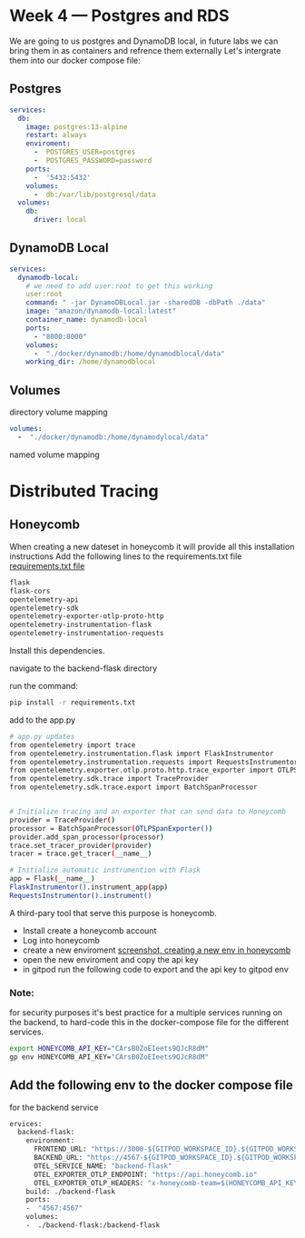 # Week 4 — Postgres and RDS
We are going to us postgres and DynamoDB local, in future labs we can bring them in as containers and refrence them externally
Let's intergrate them into our docker compose file:

## Postgres
```yml
services:
  db:
    image: postgres:13-alpine
    restart: always
    enviroment:
      -  POSTGRES_USER=postgres
      -  POSTGRES_PASSWORD=password
    ports:
      -  '5432:5432'
    volumes:
      -  db:/var/lib/postgresql/data
  volumes:
    db:
      driver: local
```

## DynamoDB Local
```yml
services:
  dynamodb-local:
    # we need to add user:root to get this working
    user:root
    command: " -jar DynamoDBLocal.jar -sharedDB -dbPath ./data"
    image: "amazon/dynamodb-local:latest"
    container_name: dynamodb-local
    ports:
      - "8000:8000"
    volumes:
      -  "./docker/dynamodb:/home/dynamodblocal/data"
    working_dir: /home/dynamodblocal
```

## Volumes 
directory volume mapping 
```yml
volumes:
  -  "./docker/dynamodb:/home/dynamodylocal/data"
```
named volume mapping 




# Distributed Tracing 

## Honeycomb

When creating a new dateset in honeycomb it will provide all this  installation instructions 
Add the following lines to the requirements.txt file [requirements.txt file](../backend-flask/requirements.txt)

```txt
flask
flask-cors
opentelemetry-api
opentelemetry-sdk
opentelemetry-exporter-otlp-proto-http
opentelemetry-instrumentation-flask
opentelemetry-instrumentation-requests
```
Install this dependencies. 

navigate to the backend-flask directory 

run the command: 
```sh
pip install -r requirements.txt
```
add to the app.py

```sh
# app.py updates 
from opentelemetry import trace 
from opentelemetry.instrumentation.flask import FlaskInstrumentor
from opentelemetry.instrumentation.requests import RequestsInstrumentor
from opentelemetry.exporter.otlp.proto.http.trace_exporter import OTLPSpanExporter
from opentelemetry.sdk.trace import TraceProvider 
from opentelemetry.sdk.trace.export import BatchSpanProcessor


# Initialize tracing and an exporter that can send data to Honeycomb
provider = TraceProvider()
processor = BatchSpanProcessor(OTLPSpanExporter())
provider.add_span_processor(processor)
trace.set_tracer_provider(provider)
tracer = trace.get_tracer(__name__)

# Initialize automatic instrumention with Flask
app = Flask(__name__)
FlaskInstrumentor().instrument_app(app)
RequestsInstrumentor().instrument()
```


A third-pary tool that serve this purpose is honeycomb. 
- Install create a honeycomb account
- Log into honeycomb
- create a new enviroment [screenshot, creating a new env in honeycomb](./screenshot.md)
- open the new enviroment and copy the api key
- in gitpod run the following code to export and the api key to gitpod env

### Note:
for security purposes it's best practice for a multiple services running on the backend, to hard-code this in the docker-compose file for the different services.
  
```sh
export HONEYCOMB_API_KEY="CArsB0ZoEIeets9QJcR8dM"
gp env HONEYCOMB_API_KEY="CArsB0ZoEIeets9QJcR8dM"
```
## Add the following env to the docker compose file 
for the backend service 
```Dockerfile
ervices:
  backend-flask:
    environment:
      FRONTEND_URL: "https://3000-${GITPOD_WORKSPACE_ID}.${GITPOD_WORKSPACE_CLUSTER_HOST}"
      BACKEND_URL: "https://4567-${GITPOD_WORKSPACE_ID}.${GITPOD_WORKSPACE_CLUSTER_HOST}"
      OTEL_SERVICE_NAME: "backend-flask"                                              #added line
      OTEL_EXPORTER_OTLP_ENDPOINT: "https://api.honeycomb.io"                         #added line
      OTEL_EXPORTER_OTLP_HEADERS: "x-honeycomb-team=$(HONEYCOMB_API_KEY)"             #added line 
    build: ./backend-flask
    ports:
    -  "4567:4567"
    volumes:
    -  ./backend-flask:/backend-flask
```
